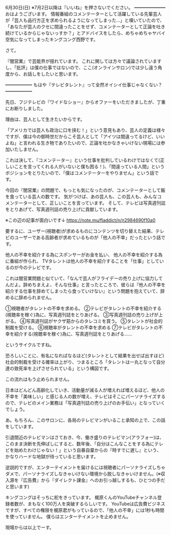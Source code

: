 6月30日(日) ※7月2日以降は『いいね』を押さないでください。
━━━━━━━
おはようございます。
情報番組のコメンテーターとして活躍している先輩芸人が「芸人も品行方正を求められるようになってしまった…」と嘆いていたので、「あなたが芸人のクセに間違ったことをせず、コメンテーターとして正論を吐き続けているからじゃないっすか？」とアドバイスをしたら、めちゃめちゃヤバイ空気になってしまったキングコング西野です。

さて。

『闇営業』で芸能界が揺れています。
これに関しては方々で議論されていますし、「批評」は僕の仕事ではないので、ここ(オンラインサロン)では少し違う角度から、お話しをしたいと思います。

━━━━━━
もはや『テレビタレント』って全然オイシイ仕事じゃなくない？
━━━━━━

先日、フジテレビの『ワイドなショー』からオファーをいただきましたが、丁重にお断りしました。

理由は、芸人として生きたいからです。

「アメリカでは芸人も政治に口を挟む！」という意見もあり、芸人の定義は様々ですが、僕は今の御時世だからこそ芸人として「アイツは間違ってるけど、いいよね」と言われる生き物でありたいので、正論を吐かなきゃいけない現場には参加いたしません。

これは決して、『コメンテーター』という仕事を批判しているわけではなくて(正しいことを言ってくれる人がいないと僕も困る！)、「間違っている人間」というボジションをとりたいので、「僕はコメンテーターをやりません」という話です。

今回の『闇営業』の問題で、もっとも気になったのが、コメンテーターとして飯を食っている芸人の数です。
気がつけば、あの芸人も、この芸人も、みんなコメンテーターとして、正しいことを言っています。
そして、テレビは写真週刊誌をとりあげて、写真週刊誌の売り上げに貢献しています。

※この辺の記事が面白いです↓
https://note.mu/fladdict/n/n2984690f10a0

要するに、ユーザー(視聴者)が求めるものにコンテンツを切り替えた結果、テレビのユーザーである高齢者が求めているものが「他人の不幸」だったという話です。

他人の不幸を紹介する為にスポンサーがお金を払い、
他人の不幸を紹介する為に番組が作られ、
TVタレントは他人の不幸を紹介することを「仕事」としているのが今のテレビです。

これは闇営業問題と似ていて、「なんで芸人がフライデーの売り上げに協力してんだよ。辞めちまえよ、そんな仕事」と言ったところで、彼らは『他人の不幸を紹介する仕事を辞めてしまったら食っていけない』という問題を抱えていて、辞めるに辞められません。

①視聴者がタレントの不幸を求める。
②テレビがタレントの不幸を紹介する(視聴率を稼ぐ)為に、写真週刊誌をとりあげる。
③写真週刊誌の売り上げが上がる。
④写真週刊誌がヤクザ筋からのタレコミを買う。
⑤タレントが社会的制裁を受ける。
⑥視聴率がタレントの不幸を求める
⑦テレビがタレントの不幸を紹介する(視聴率を稼ぐ)為に、写真週刊誌をとりあげる……

というサイクルですね。

恐ろしいことに、有名になればなるほど(タレントとして結果を出せば出すほど)社会的制裁を受ける確率は上がり、つまるところ「タレントは一丸となって自分達の致死率を上げさせられている」という構図です。

この流れはもう止められません。

日本はどんどん高齢化していき、活動量が減る人が増えれば増えるほど、他人の不幸を「美味しい」と感じる人の数が増え、テレビはそこにパーソナライズするので、テレビのメイン業務は「写真週刊誌の売り上げのお手伝い」となっていくでしょう。

あ。もちろん、このサロンに、各局のテレビマンがいること承知の上で、この話をしています。

引退間近のテレビマンはさておき、今、働き盛りのテレビマン(アラフォー)は、このまま決断を先伸ばしにすると、数年後、「自分はこんなことをする為にテレビを始めたわけじゃない！」という自暴自棄からの『時すでに遅し』という、かなりハードな地獄が待っていると思います。

逆説的ですが、エンターテイメントを届けるには視聴者にパーソナライズしちゃダメで、パーソナライズしなきゃいけない環境から脱しなきゃいけません。(※収入源を『広告費』から『ダイレクト課金』へのお引っ越しするも、ひとつの手だと思います)

キングコングはそっちに舵をきっています。
梶原くんのYouTubeチャンネル登録者数が、まもなく100万人を突破するらしいです。
YouTubeは広告費ビジネスですが、すべての権限を梶原君がもっているので、「他人の不幸」には1秒も時間を使っていません。
僕らはエンターテイメントを止めません。

現場からは以上でーす。
